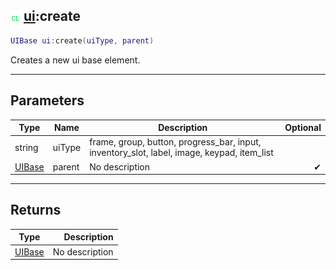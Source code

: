 ## ![client](.gitbook/assets/client.png) [ui](./readme/ui/README.md):create

```lua
UIBase ui:create(uiType, parent)
```

Creates a new ui base element.

------
## Parameters

| Type   | Name | Description | Optional |
| ------ | ---- | ----------- | -------: |
| string | uiType | frame, group, button, progress_bar, input, inventory_slot, label, image, keypad, item_list |  |
| [UIBase](./readme/UIBase/README.md) | parent | No description | ✔ |


------
## Returns

| Type   | Description |
| ------ | ----------: |
| [UIBase](./readme/UIBase/README.md) | No description |

